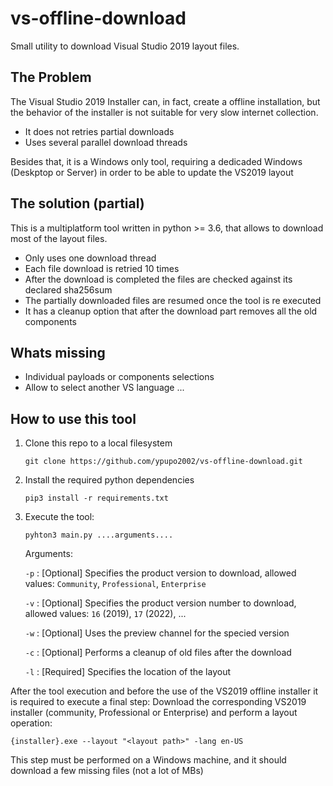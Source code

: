 # vs-offline-download

Small utility to download Visual Studio 2019 layout files.

## The Problem

The Visual Studio 2019 Installer can, in fact, create a offline installation, but the behavior of the installer is not suitable for very slow internet collection. 

* It does not retries partial downloads
* Uses several parallel download threads

Besides that, it is a Windows only tool, requiring a dedicaded Windows (Deskptop or Server) in order to be able to update the VS2019 layout

## The solution (partial)

This is a multiplatform tool written in python >= 3.6, that allows to download most of the layout files.

* Only uses one download thread
* Each file download is retried 10 times
* After the download is completed the files are checked against its declared sha256sum
* The partially downloaded files are resumed once the tool is re executed
* It has a cleanup option that after the download part removes all the old components

## Whats missing

* Individual payloads or components selections
* Allow to select another VS language
...

## How to use this tool

1. Clone this repo to a local filesystem
   ```
   git clone https://github.com/ypupo2002/vs-offline-download.git 
   ```
2. Install the required python dependencies
   ```
   pip3 install -r requirements.txt
   ```
3. Execute the tool:
   ```
   pyhton3 main.py ....arguments....
   ```
   Arguments:

   `-p` : [Optional] Specifies the product version to download, allowed values: `Community`, `Professional`, `Enterprise`
   
   `-v` : [Optional] Specifies the product version number to download, allowed values: `16` (2019), `17` (2022), ...

   `-w` : [Optional] Uses the preview channel for the specied version

   `-c` : [Optional] Performs a cleanup of old files after the download 

   `-l` : [Required] Specifies the location of the layout
	

After the tool execution and before the use of the VS2019 offline installer it is required to execute a final step: Download the corresponding VS2019 installer (community, Professional or Enterprise) and perform a layout operation:
   ```
   {installer}.exe --layout "<layout path>" -lang en-US
   ```
This step must be performed on a Windows machine, and it should download a few missing files (not a lot of MBs)

